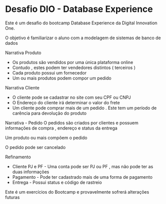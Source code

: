 
# Desafio DIO - Database Experience

Este é um desafio do bootcamp Database Experience da Digital Innovation One.

O objetivo é familiarizar o aluno com a modelagem de sistemas de banco de dados

Narrativa Produto

- Os produtos são vendidos por uma única plataforma online
- Contudo , estes podem ter vendedores distintos ( terceiros )
- Cada produto possui um fornecedor
- Um ou mais produtos podem compor um pedido

Narrativa Cliente

- O cliente pode se cadastrar no site com seu CPF ou CNPJ
- O Endereço do cliente irá determinar o valor do frete
- Um cliente pode comprar mais de um pedido . Este tem um período de carência para devolução do produto

Narrativa - Pedido
O pedidos são criados por clientes e possuem informações de compra , endereço e status da entrega

Um produto ou mais compõem o pedido

O pedido pode ser cancelado

Refinamento

- Cliente PJ e PF - Uma conta pode ser PJ ou PF , mas não pode ter as duas informações
- Pagamento - Pode ter cadastrado mais de uma forma de pagamento
- Entrega - Possui status e código de rastreio

Este é um exercícios do Bootcamp e provavelmente sofrerá alterações futuras
